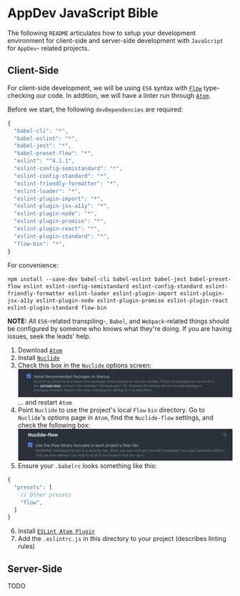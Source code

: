 # AppDev JavaScript Bible

The following `README` articulates how to setup your development environment
for client-side and server-side development with `JavaScript` for `AppDev`-
related projects.

## Client-Side

For client-side development, we will be using `ES6` syntax with
[`Flow`](https://flow.org/) type-checking our code.  In addition, we will have
a linter run through [`Atom`](https://atom.io/).

Before we start, the following `devDependencies` are required:

````javascript
{
  "babel-cli": "*",
  "babel-eslint": "*",
  "babel-jest": "*",
  "babel-preset-flow": "*",
  "eslint": "^4.1.1",
  "eslint-config-semistandard": "*",
  "eslint-config-standard": "*",
  "eslint-friendly-formatter": "*",
  "eslint-loader": "*",
  "eslint-plugin-import": "*",
  "eslint-plugin-jsx-a11y": "*",
  "eslint-plugin-node": "*",
  "eslint-plugin-promise": "*",
  "eslint-plugin-react": "*",
  "eslint-plugin-standard": "*",
  "flow-bin": "*",
}
````

For convenience:

````
npm install --save-dev babel-cli babel-eslint babel-jest babel-preset-flow eslint eslint-config-semistandard eslint-config-standard eslint-friendly-formatter eslint-loader eslint-plugin-import eslint-plugin-jsx-a11y eslint-plugin-node eslint-plugin-promise eslint-plugin-react eslint-plugin-standard flow-bin
````

**NOTE:** All `ES6`-related transpiling-, `Babel`, and `Webpack`-related things
should be configured by someone who knows what they're doing.  If you are
having issues, seek the leads' help.

1. Download [`Atom`](https://atom.io/)
2. Install [`Nuclide`](https://nuclide.io/)
3. Check this box in the `Nuclide` options screen:
![Install Recommended Packages](img/install-recommended-packages.png)
... and restart `Atom`
4. Point `Nuclide` to use the project's local `Flow` `bin` directory.  Go to
`Nuclide`'s options page in `Atom`, find the `Nuclide-flow` settings, and check
the following box:
![Nuclide Flow](img/nuclide-flow.png)
5. Ensure your `.babelrc` looks something like this:

````javascript
{
  "presets": [
    // Other presets
    "flow",
  ]
}
````

6. Install [`ESLint Atom Plugin`](https://github.com/AtomLinter/linter-eslint)
7. Add the `.eslintrc.js` in this directory to your project (describes linting
rules)

## Server-Side
TODO
